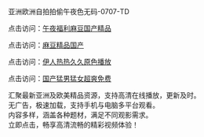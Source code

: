 亚洲欧洲自拍拍偷午夜色无码-0707-TD

点击访问：<a href="https://gda-c7m.pages.dev/">午夜福利麻豆国产精品</a>

点击访问：<a href="https://tfda.pages.dev/">麻豆精品国产</a>

点击访问：<a href="https://bsdf-5f5.pages.dev/">伊人热热久久原色播放</a>

点击访问：<a href="https://cfad.pages.dev/">国产猛男猛女超爽免费</a>

汇聚最新亚洲及欧美精品资源，支持高清在线播放，更新及时。  
无广告，极速加载，支持手机与电脑多平台观看。  
内容多样，涵盖各种题材，满足不同观影需求。  
立即点击，畅享高清流畅的精彩视频体验！

<span style="display:none;">[Canonical link](https://github.com/bb070725/bb04 ）</span>
